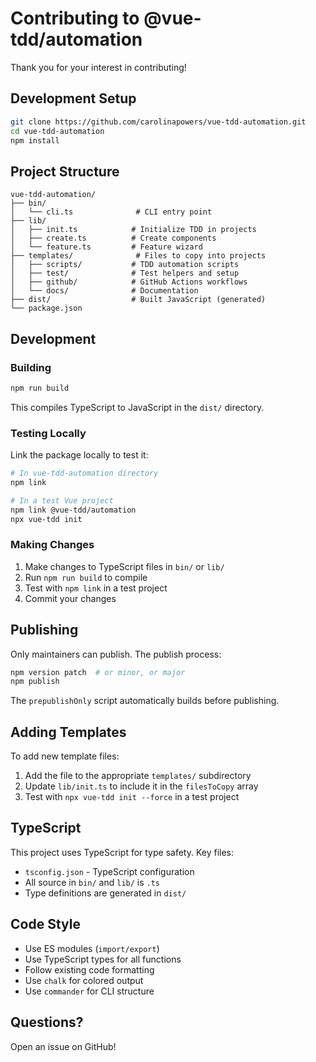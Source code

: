 # Contributing to @vue-tdd/automation

Thank you for your interest in contributing!

## Development Setup

```bash
git clone https://github.com/carolinapowers/vue-tdd-automation.git
cd vue-tdd-automation
npm install
```

## Project Structure

```
vue-tdd-automation/
├── bin/
│   └── cli.ts              # CLI entry point
├── lib/
│   ├── init.ts            # Initialize TDD in projects
│   ├── create.ts          # Create components
│   └── feature.ts         # Feature wizard
├── templates/              # Files to copy into projects
│   ├── scripts/           # TDD automation scripts
│   ├── test/              # Test helpers and setup
│   ├── github/            # GitHub Actions workflows
│   └── docs/              # Documentation
├── dist/                  # Built JavaScript (generated)
└── package.json

```

## Development

### Building

```bash
npm run build
```

This compiles TypeScript to JavaScript in the `dist/` directory.

### Testing Locally

Link the package locally to test it:

```bash
# In vue-tdd-automation directory
npm link

# In a test Vue project
npm link @vue-tdd/automation
npx vue-tdd init
```

### Making Changes

1. Make changes to TypeScript files in `bin/` or `lib/`
2. Run `npm run build` to compile
3. Test with `npm link` in a test project
4. Commit your changes

## Publishing

Only maintainers can publish. The publish process:

```bash
npm version patch  # or minor, or major
npm publish
```

The `prepublishOnly` script automatically builds before publishing.

## Adding Templates

To add new template files:

1. Add the file to the appropriate `templates/` subdirectory
2. Update `lib/init.ts` to include it in the `filesToCopy` array
3. Test with `npx vue-tdd init --force` in a test project

## TypeScript

This project uses TypeScript for type safety. Key files:

- `tsconfig.json` - TypeScript configuration
- All source in `bin/` and `lib/` is `.ts`
- Type definitions are generated in `dist/`

## Code Style

- Use ES modules (`import/export`)
- Use TypeScript types for all functions
- Follow existing code formatting
- Use `chalk` for colored output
- Use `commander` for CLI structure

## Questions?

Open an issue on GitHub!
